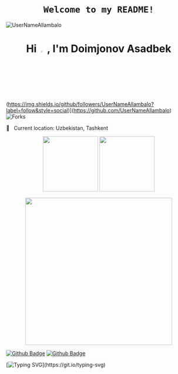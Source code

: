 

## <h1 align="center">`Welcome to my README!`</h1>

<p align="left"> <img src="https://komarev.com/ghpvc/?username=UserNameAllambalo&label=Profile%20views&color=0e75b6&style=flat" alt="UserNameAllambalo" />  </p>

<h1 align="center">Hi <img src="https://media.giphy.com/media/hvRJCLFzcasrR4ia7z/giphy.gif" width="3%"> , I'm Doimjonov Asadbek</h1>
 
 (https://img.shields.io/github/followers/UserNameAllambalo?label=follow&style=social)](https://github.com/UserNameAllambalo)
  <img alt="Forks" src="https://img.shields.io/github/forks/UserNameAllambalo/UserNameAllambalo?style=flat-square&labelColor=343b41">

 📍 &nbsp; Current location: Uzbekistan, Tashkent

<p align='center'>
  <a href="#"><img src="https://github-readme-stats.vercel.app/api?username=UserNameAllambalo&show_icons=true&count_private=true&theme=github_dark" height="150"></a>
  <a href="#"><img src="https://github-readme-stats.vercel.app/api/top-langs/?username=UserNameAllambalo&layout=compact&theme=github_dark" height="150"/></a>
</p>

<p align = "center">
  <img src = "https://github-readme-streak-stats.herokuapp.com?user=UserNameAllambalo&theme=dark&hide_border=true" width = 400>
</p>
 
 
 [![Github Badge](https://img.shields.io/badge/Yorvoration-24292e?style=flat&logo=Github&logoColor=white&link=https://github.com/Yorvoration)](https://github.com/Yorvoration)  [![Github Badge](https://img.shields.io/badge/devDoubleH-24292e?style=flat&logo=Github&logoColor=white&link=https://github.com/devDoubleH)](https://github.com/devDoubleH)

[![Typing SVG](https://readme-typing-svg.herokuapp.com?font=comfortaa&color=016EEA&size=24&width=500&lines=Nice+to+meet+you...)](https://git.io/typing-svg)
<div align='center'>
